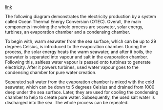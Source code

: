 [link](https://www.ielts-writing.info/EXAM/academic_writing_samples_task_1/843/)

The following diagram demonstrates the electricity production by a system called Ocean Thermal Energy Conversion (OTEC). Overall, the main components involving the whole process are seawater, solar energy,  turbines, an evaporation chamber and a condensing chamber.

To begin with, warm seawater from the sea surface, which can be up to 29 degrees Celsius, is introduced to the evaporation chamber. During the process, the solar energy heats the warm seawater, and after it boils, the seawater is separated into vapour and salt in the evaporation chamber. Following this, saltless water vapour is passed onto turbines to generate electricity. After it powers turbines, used water vapour goes to the condensing chamber for pure water creation.

Separated salt water from the evaporation chamber is mixed with the cold seawater, which can be down to 5 degrees Celsius and drained from 1000 deep under the sea surface. Later, they are used for cooling the condensing chamber to help to create pure water. Subsequently, the used salt water is discharged into the sea. The whole process can be repeated.